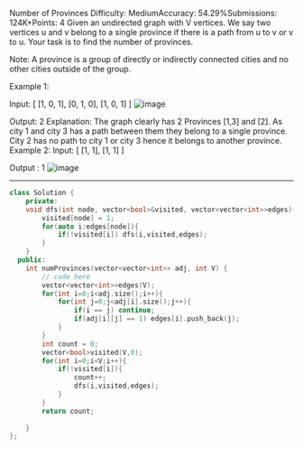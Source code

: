Number of Provinces
Difficulty: MediumAccuracy: 54.29%Submissions: 124K+Points: 4
Given an undirected graph with V vertices. We say two vertices u and v belong to a single province if there is a path from u to v or v to u. Your task is to find the number of provinces.

Note: A province is a group of directly or indirectly connected cities and no other cities outside of the group.

Example 1:

Input:
[
 [1, 0, 1],
 [0, 1, 0],
 [1, 0, 1]
]
![image](https://github.com/user-attachments/assets/aa397e25-da77-444d-821c-2bffadd39532)

Output:
2
Explanation:
The graph clearly has 2 Provinces [1,3] and [2]. As city 1 and city 3 has a path between them they belong to a single province. City 2 has no path to city 1 or city 3 hence it belongs to another province.
Example 2:
Input:
[
 [1, 1],
 [1, 1]
]

Output :
1
![image](https://github.com/user-attachments/assets/8bdcfec5-2643-47bf-a34c-e7a26cdaa56d)


---
```cpp
class Solution {
    private: 
    void dfs(int node, vector<bool>&visited, vector<vector<int>>edges){
        visited[node] = 1;
        for(auto i:edges[node]){
            if(!visited[i]) dfs(i,visited,edges);
        }
    }
  public:
    int numProvinces(vector<vector<int>> adj, int V) {
        // code here
        vector<vector<int>>edges(V);
        for(int i=0;i<adj.size();i++){
            for(int j=0;j<adj[i].size();j++){
                if(i == j) continue;
                if(adj[i][j] == 1) edges[i].push_back(j);
            }
        }
        int count = 0;
        vector<bool>visited(V,0);
        for(int i=0;i<V;i++){
            if(!visited[i]){
                count++;
                dfs(i,visited,edges);
            }
        }
        return count;
    
    }
};

```
